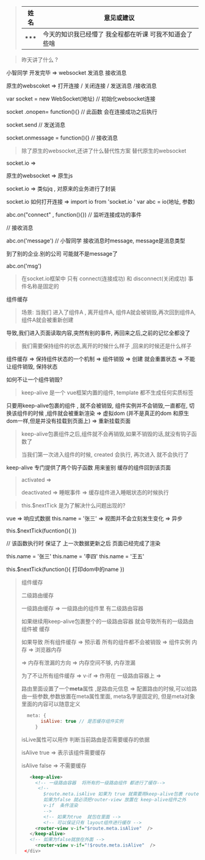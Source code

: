 >| 姓名 | 意见或建议                                             |
>| ---- | ------------------------------------------------------ |
>| ***  | 今天的知识我已经懵了 我全程都在听课 可我不知道会了些啥 |

>昨天讲了什么 ?

小智同学 开发完毕 =>  websocket 发消息 接收消息

原生的webscoket  =>  打开连接 / 关闭连接 / 发送消息 /接收消息

var  socket = new WebSocket(地址)  // 初始化websocket连接

socket .onopen= function(){}  //  此函数 会在连接成功之后执行

socket.send  // 发送消息

socket.onmessage = function(){} // 接收消息



>除了原生的websocket,还讲了什么替代性方案 替代原生的websocket

socket.io  => 

原生的websocket => 原生js

socket.io  => 类似jq , 对原来的业务进行了封装

socket.io 如何打开连接  =>    import  io  from 'socket.io '  var  abc = io(地址, 参数)

abc.on("connect" , function(){})  // 监听连接成功的事件

// 接收消息 

abc.on('message')  //  小智同学 接收消息时message, message是消息类型

到了别的企业.别的公司 可能就不是message了

abc.on('msg')

>在socket.io框架中 只有 connect(连接成功)   和 disconnect(关闭成功) 事件名称是固定的

组件缓存

>场景:  当我们 进入了组件A , 离开组件A, 组件A就会被销毁,再次回到组件A, 组件A就会被重新创建

导致,我们进入页面读取内容,突然有别的事件, 再回来之后,之前的记忆全都没了

>我们需要保持组件的状态,离开的时候什么样子 ,回来的时候还是什么样子

组件缓存  => 保持组件状态的一个机制  => 组件销毁 => 创建 就会重置状态 => 不能让组件销毁, 保持状态

如何不让一个组件销毁?

>keep-alive 是一个 vue框架内置的组件, template   都不生成任何实质标签

只要用keep-alive包裹的组件 , 就不会被销毁, 组件实例并不会销毁,一直都在, 切换该组件的时候 ,组件就会被重新渲染  => 虚拟dom (并不是真正的dom 和原生dom一样,但是并没有挂载到页面上) => 重新挂载页面

>keep-alive包裹组件之后,组件就不会再销毁,如果不销毁的话,就没有钩子函数了
>
>当我们第一次进入组件的时候, created 会执行, 再次进入 就不会执行了

keep-alive 专门提供了两个钩子函数 用来鉴别 缓存的组件回到该页面

>activated  =>  
>
>deactivated   => 睡眠事件 => 缓存组件进入睡眠状态的时候执行

>this.$nextTick 是为了解决什么问题出现的?

vue  => 响应式数据    this.name = '张三'  => 视图并不会立刻发生变化 => 异步

this.$nextTick(fucntion(){    })

// 该函数执行时 保证了 上一次数据更新之后 页面已经完成了渲染

this.name = '张三' this.name = '李四'  this.name = '王五'

this.$nextTick(function(){ 打印dom中的name    })

>组件缓存   
>
>二级路由缓存
>
>一级路由缓存 => 一级路由的组件里 有二级路由容器
>
>如果继续用keep-alive包裹整个的一级路由容器 就会导致所有的一级路由组件被 缓存
>
>如果导致 所有组件缓存 => 预示着 所有的组件都不会被销毁 => 组件实例 内存 =>  浏览器内存
>
>=>  内存有泄漏的方向  => 内存空间不够, 内存泄漏
>
>为了不让所有组件缓存 =>  v-if  => 作用在 一级路由容器上  => 
>
>路由里面设置了一个**meta**属性 ,是路由元信息  => 配置路由的时候,可以给路由一些参数,参数放置在meta属性里面,  meta名字是固定的, 但是meta对象里面的内容可以随意定义
>
>```js
>   meta: {
>        isAlive: true // 是否缓存组件实例
>      }
>```
>
>isLive属性可以用作 判断当前路由是否需要缓存的依据
>
>isAlive true  => 表示该组件需要缓存
>
>isAlive false  => 不需要缓存
>
>```xml
>    <keep-alive>
>      <!-- 一级路由容器  将所有的一级路由组件 都进行了缓存-->
>       <!--
>         $route.meta.isAlive 如果为 true 就需要用keep-alive包裹 router-view
>         如果为false 就必须把router-view 放置在 keep-alive组件之外
>         v-if  条件渲染
>         -->
>         <!-- 如果为true  就包在里面 -->
>         <!-- 可以保证只有 layout组件进行缓存 -->
>      <router-view v-if="$route.meta.isAlive"  />
>    </keep-alive>
>    <!-- 如果为false就放在外面 -->
>      <router-view v-if="!$route.meta.isAlive"  />
>  </div>
>```
>
>
